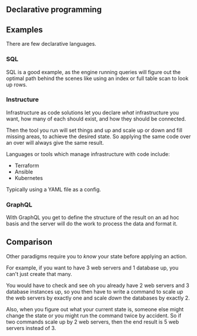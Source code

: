 ## Declarative programming



## Examples

There are few declarative languages. 

### SQL

SQL is a good example, as the engine running queries will figure out the optimal path behind the scenes like using an index or full table scan to look up rows.

### Instructure

Infrastructure as code solutions let you declare _what_ infrastructure you want, how many of each should exist, and how they should be connected.

Then the tool you run will set things and up and scale up or down and fill missing areas, to achieve the desired state. So applying the same code over an over will always give the same result. 

Languages or tools which manage infrastructure with code include:

- Terraform
- Ansible
- Kubernetes

Typically using a YAML file as a config.


### GraphQL

With GraphQL you get to define the structure of the result on an ad hoc basis and the server will do the work to process the data and format it.


## Comparison

Other paradigms require you to _know_ your state before applying an action.

For example, if you want to have 3 web servers and 1 database up, you can't just create that many.

You would have to check and see oh you already have 2 web servers and 3 database instances up, so you then have to write a command to scale _up_ the web servers by exactly one and scale _down_ the databases by exactly 2.

Also, when you figure out what your current state is, someone else might change the state or you might run the command twice by accident. So if two commands scale up by 2 web servers, then the end result is 5 web servers instead of 3.
